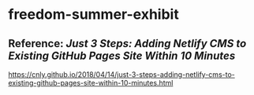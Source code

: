 # freedom-summer-exhibit

## Reference: *Just 3 Steps: Adding Netlify CMS to Existing GitHub Pages Site Within 10 Minutes*
https://cnly.github.io/2018/04/14/just-3-steps-adding-netlify-cms-to-existing-github-pages-site-within-10-minutes.html
